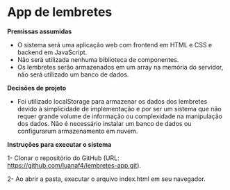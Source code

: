 # App de lembretes

**Premissas assumidas**
- O sistema será uma aplicação web com frontend em HTML e CSS e backend em JavaScript.
- Não será utilizada nenhuma biblioteca de componentes.
- Os lembretes serão armazenados em um array na memória do servidor, não será utilizado um banco de dados.

**Decisões de projeto**
- Foi utilizado localStorage para armazenar os dados dos lembretes devido à simplicidade de implementação e por ser um sistema que não requer grande volume de informação ou complexidade na manipulação dos dados. Não é necessário instalar um banco de dados ou configurarum armazenamento em nuvem.

**Instruções para executar o sistema**

1- Clonar o repositório do GitHub (URL: https://github.com/luanaf4/lembretes-app.git).

2- Ao abrir a pasta, executar o arquivo index.html em seu navegador.
